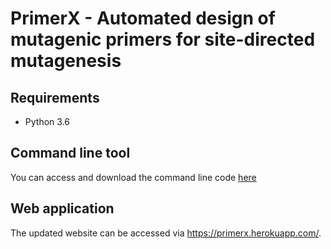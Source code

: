 # PrimerX - Automated design of mutagenic primers for site-directed mutagenesis

## Requirements
- Python 3.6

## Command line tool
You can access and download the command line code [here](sdm/primerx.py)

## Web application
The updated website can be accessed via https://primerx.herokuapp.com/.
